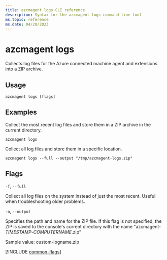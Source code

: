 ```yaml
---
title: azcmagent logs CLI reference
description: Syntax for the azcmagent logs command line tool
ms.topic: reference
ms.date: 04/20/2023
---
```


# azcmagent logs

Collects log files for the Azure connected machine agent and extensions into a ZIP archive.

## Usage

```
azcmagent logs [flags]
```

## Examples

Collect the most recent log files and store them in a ZIP archive in the current directory.

```
azcmagent logs
```

Collect all log files and store them in a specific location.

```
azcmagent logs --full --output "/tmp/azcmagent-logs.zip"
```

## Flags

`-f`, `--full`

Collect all log files on the system instead of just the most recent. Useful when troubleshooting older problems.

`-o`, `--output`

Specifies the path and name for the ZIP file. If this flag is not specified, the ZIP is saved to the console's current directory with the name "azcmagent-_TIMESTAMP_-_COMPUTERNAME_.zip"

Sample value: custom-logname.zip

[!INCLUDE [common-flags](includes/azcmagent-common-flags.md)]
